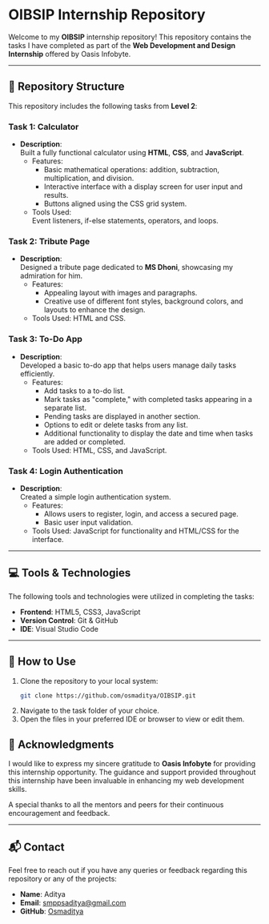 # OIBSIP Internship Repository  

Welcome to my **OIBSIP** internship repository! This repository contains the tasks I have completed as part of the **Web Development and Design Internship** offered by Oasis Infobyte.  

---

## 📁 Repository Structure  

This repository includes the following tasks from **Level 2**:  

### Task 1: Calculator  
- **Description**:  
  Built a fully functional calculator using **HTML**, **CSS**, and **JavaScript**.  
  - Features:  
    - Basic mathematical operations: addition, subtraction, multiplication, and division.  
    - Interactive interface with a display screen for user input and results.  
    - Buttons aligned using the CSS grid system.  
  - Tools Used:  
    Event listeners, if-else statements, operators, and loops.  

### Task 2: Tribute Page  
- **Description**:  
  Designed a tribute page dedicated to **MS Dhoni**, showcasing my admiration for him.  
  - Features:  
    - Appealing layout with images and paragraphs.  
    - Creative use of different font styles, background colors, and layouts to enhance the design.  
  - Tools Used: HTML and CSS.  

### Task 3: To-Do App  
- **Description**:  
  Developed a basic to-do app that helps users manage daily tasks efficiently.  
  - Features:  
    - Add tasks to a to-do list.  
    - Mark tasks as "complete," with completed tasks appearing in a separate list.  
    - Pending tasks are displayed in another section.  
    - Options to edit or delete tasks from any list.  
    - Additional functionality to display the date and time when tasks are added or completed.  
  - Tools Used: HTML, CSS, and JavaScript.  

### Task 4: Login Authentication  
- **Description**:  
  Created a simple login authentication system.  
  - Features:  
    - Allows users to register, login, and access a secured page.  
    - Basic user input validation.  
  - Tools Used: JavaScript for functionality and HTML/CSS for the interface.  

---

## 💻 Tools & Technologies  

The following tools and technologies were utilized in completing the tasks:  
- **Frontend**: HTML5, CSS3, JavaScript  
- **Version Control**: Git & GitHub  
- **IDE**: Visual Studio Code  

---

## 🚀 How to Use  

1. Clone the repository to your local system:  
   ```bash
   git clone https://github.com/osmaditya/OIBSIP.git
2. Navigate to the task folder of your choice.
3. Open the files in your preferred IDE or browser to view or edit them.

## 🌟 Acknowledgments  

I would like to express my sincere gratitude to **Oasis Infobyte** for providing this internship opportunity. The guidance and support provided throughout this internship have been invaluable in enhancing my web development skills.  

A special thanks to all the mentors and peers for their continuous encouragement and feedback.

---

## 📬 Contact  

Feel free to reach out if you have any queries or feedback regarding this repository or any of the projects:  

- **Name**: Aditya  
- **Email**: smppsaditya@gmail.com  
- **GitHub**: [Osmaditya](https://github.com/osmaditya)  

